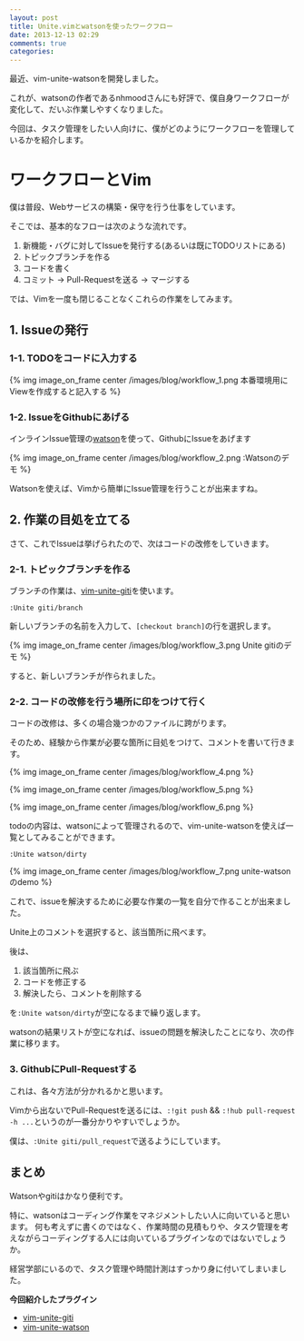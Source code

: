 ```yaml
---
layout: post
title: Unite.vimとwatsonを使ったワークフロー
date: 2013-12-13 02:29
comments: true
categories:
---
```


最近、vim-unite-watsonを開発しました。

これが、watsonの作者であるnhmoodさんにも好評で、僕自身ワークフローが変化して、だいぶ作業しやすくなりました。

今回は、タスク管理をしたい人向けに、僕がどのようにワークフローを管理しているかを紹介します。

<!-- more -->

# ワークフローとVim

僕は普段、Webサービスの構築・保守を行う仕事をしています。

そこでは、基本的なフローは次のような流れです。

1. 新機能・バグに対してIssueを発行する(あるいは既にTODOリストにある)
2. トピックブランチを作る
3. コードを書く
4. コミット -> Pull-Requestを送る -> マージする

では、Vimを一度も閉じることなくこれらの作業をしてみます。

## 1. Issueの発行

### 1-1. TODOをコードに入力する

{% img image_on_frame center /images/blog/workflow_1.png 本番環境用にViewを作成すると記入する %}

### 1-2. IssueをGithubにあげる

インラインIssue管理の[watson](/blog/ruby/how-to-use-watson.html)を使って、GithubにIssueをあげます

{% img image_on_frame center /images/blog/workflow_2.png :Watsonのデモ %}

Watsonを使えば、Vimから簡単にIssue管理を行うことが出来ますね。

## 2. 作業の目処を立てる

さて、これでIssueは挙げられたので、次はコードの改修をしていきます。

### 2-1. トピックブランチを作る

ブランチの作業は、[vim-unite-giti](https://github.com/alpaca-tc/vim-unite-giti)を使います。

```vim
:Unite giti/branch
```

新しいブランチの名前を入力して、`[checkout branch]`の行を選択します。

{% img image_on_frame center /images/blog/workflow_3.png Unite gitiのデモ %}

すると、新しいブランチが作られました。

### 2-2. コードの改修を行う場所に印をつけて行く

コードの改修は、多くの場合幾つかのファイルに跨がります。

そのため、経験から作業が必要な箇所に目処をつけて、コメントを書いて行きます。

{% img image_on_frame center /images/blog/workflow_4.png  %}

{% img image_on_frame center /images/blog/workflow_5.png  %}

{% img image_on_frame center /images/blog/workflow_6.png  %}

todoの内容は、watsonによって管理されるので、vim-unite-watsonを使えば一覧としてみることができます。

```vim
:Unite watson/dirty
```

{% img image_on_frame center /images/blog/workflow_7.png unite-watsonのdemo %}

これで、issueを解決するために必要な作業の一覧を自分で作ることが出来ました。

Unite上のコメントを選択すると、該当箇所に飛べます。

後は、

1. 該当箇所に飛ぶ
2. コードを修正する
3. 解決したら、コメントを削除する

を`:Unite watson/dirty`が空になるまで繰り返します。

watsonの結果リストが空になれば、issueの問題を解決したことになり、次の作業に移ります。

### 3. GithubにPull-Requestする

これは、各々方法が分かれるかと思います。

Vimから出ないでPull-Requestを送るには、`:!git push` && `:!hub pull-request -h ...`というのが一番分かりやすいでしょうか。

僕は、`:Unite giti/pull_request`で送るようにしています。

## まとめ

Watsonやgitiはかなり便利です。

特に、watsonはコーディング作業をマネジメントしたい人に向いていると思います。
何も考えずに書くのではなく、作業時間の見積もりや、タスク管理を考えながらコーディングする人には向いているプラグインなのではないでしょうか。

経営学部にいるので、タスク管理や時間計測はすっかり身に付いてしまいました。

**今回紹介したプラグイン**

- [vim-unite-giti](https://github.com/alpaca-tc/vim-unite-giti)
- [vim-unite-watson](https://github.com/alpaca-tc/vim-unite-watson.vim)
